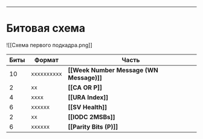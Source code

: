 
---
# Битовая схема
![[Схема первого подкадра.png]]

| Биты | Формат       | Часть                                    |
| ---- | ------------ | ---------------------------------------- |
| $10$ | `xxxxxxxxxx` | **[[Week Number Message (WN Message)]]** |
| $2$  | `xx`         | **[[CA OR P]]**                          |
| $4$  | `xxxx`       | **[[URA Index]]**                        |
| $6$  | `xxxxxx`     | **[[SV Health]]**                        |
| $2$  | `xx`         | **[[IODC 2MSBs]]**                       |
| $6$  | `xxxxxx`     | **[[Parity Bits (P)]]**                  |

